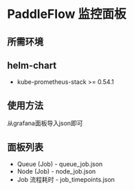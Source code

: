 # PaddleFlow 监控面板
## 所需环境
## helm-chart
* kube-prometheus-stack >= 0.54.1

## 使用方法
从grafana面板导入json即可
## 面板列表
* Queue (Job) - queue_job.json
* Node (Job)  - node_job.json
* Job 流程耗时  - job_timepoints.json